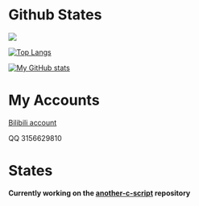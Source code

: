 # Github States

<img src="https://count.getloli.com/get/@kifuan">

[![Top Langs](https://github-readme-stats.vercel.app/api/top-langs/?username=kifuan)](https://github.com/anuraghazra/github-readme-stats)

[![My GitHub stats](https://github-readme-stats.vercel.app/api?username=kifuan&show_icons=true)](https://github.com/anuraghazra/github-readme-stats)

# My Accounts
[Bilibili account](https://space.bilibili.com/381759497)


QQ 3156629810

# States
**Currently working on the [another-c-script](https://github.com/kifuan/another-c-script) repository**

<!--
**kifuan/kifuan** is a ✨ _special_ ✨ repository because its `README.md` (this file) appears on your GitHub profile.

Here are some ideas to get you started:

- 🔭 I’m currently working on ...
- 🌱 I’m currently learning ...
- 👯 I’m looking to collaborate on ...
- 🤔 I’m looking for help with ...
- 💬 Ask me about ...
- 📫 How to reach me: ...
- 😄 Pronouns: ...
- ⚡ Fun fact: ...
-->
